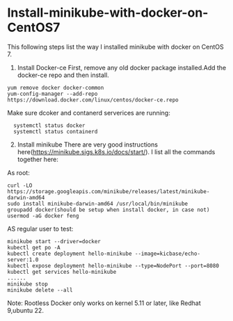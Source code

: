 # Install-minikube-with-docker-on-CentOS7
This following steps list the way I installed minikube with docker on CentOS 7.

1) Install Docker-ce
First, remove any old docker package installed.Add the docker-ce repo and then install.
```
yum remove docker docker-common
yum-config-manager --add-repo https://download.docker.com/linux/centos/docker-ce.repo
```
Make sure dcoker and contanerd serverices are running:
```
  systemctl status docker
  systemctl status containerd
```

2) Install minikube
There are very good instructions here(https://minikube.sigs.k8s.io/docs/start/). I list all the commands together here:

As root:
```
curl -LO https://storage.googleapis.com/minikube/releases/latest/minikube-darwin-amd64
sudo install minikube-darwin-amd64 /usr/local/bin/minikube
groupadd docker(should be setup when install docker, in case not)
usermod -aG docker feng
```

AS regular user to test:
```
minikube start --driver=docker
kubectl get po -A
kubectl create deployment hello-minikube --image=kicbase/echo-server:1.0
kubectl expose deployment hello-minikube --type=NodePort --port=8080
kubectl get services hello-minikube
......
minikube stop
minikube delete --all
```

Note: Rootless Docker only works on kernel 5.11 or later, like Redhat 9,ubuntu 22.
